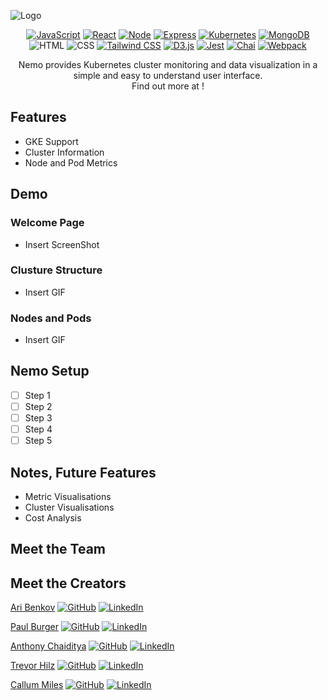 ![Logo](src/client/assets/smallerPodzLogo.png)

<div align='center'>

[![JavaScript](https://img.shields.io/badge/javascript-yellow?style=for-the-badge&logo=javascript&logoColor=white)](https://www.javascript.com/)
[![React](https://img.shields.io/badge/React-343434?style=for-the-badge&logo=react&logoColor=00FFFF)](https://react.dev/)
[![Node](https://img.shields.io/badge/-node-339933?style=for-the-badge&logo=node.js&logoColor=white)](https://nodejs.org/en)
[![Express](https://img.shields.io/badge/-Express-000000?style=for-the-badge&logo=express&logoColor=white)](https://expressjs.com/)
[![Kubernetes](https://img.shields.io/badge/kubernetes-%23326CE5?style=for-the-badge&logo=kubernetes&logoColor=white)](https://kubernetes.io/)
[![MongoDB](https://img.shields.io/badge/MongoDB-4EA94B?style=for-the-badge&logo=mongodb&logoColor=white)](https://www.mongodb.com/)
![HTML](https://img.shields.io/badge/HTML5-E34F26?style=for-the-badge&logo=html5&logoColor=white)
![CSS](https://img.shields.io/badge/CSS3-1572B6?style=for-the-badge&logo=css3&logoColor=white)
[![Tailwind CSS](https://img.shields.io/badge/Tailwind_CSS-38B2AC?style=for-the-badge&logo=Tailwind%20CSS&logoColor=white)](Tailwind-url)
[![D3.js](https://img.shields.io/badge/D3.js-363636?style=for-the-badge&logo=d3.js&logoColor=orange)](https://d3js.org/)
[![Jest](https://img.shields.io/badge/Jest-900C3F?style=for-the-badge&logo=jest&logoColor=white)](https://jestjs.io/)
[![Chai](https://img.shields.io/badge/Chai-A30701?style=for-the-badge&logo=Chai&logoColor=white)](Chai-url)
[![Webpack](https://img.shields.io/badge/Webpack-grey?style=for-the-badge&logo=webpack&logoColor=7DF9FF)](https://jestjs.io/)

</div>

<p align="center">
Nemo provides Kubernetes cluster monitoring and data visualization in a simple and easy to understand user interface.<br/>Find out more at <a href="" target="_blank"></a>!
</p>

## Features

- GKE Support
- Cluster Information
- Node and Pod Metrics

## Demo

### Welcome Page
- Insert ScreenShot
### Clusture Structure
- Insert GIF
### Nodes and Pods
- Insert GIF
  
## Nemo Setup

- [ ] Step 1
- [ ] Step 2
- [ ] Step 3
- [ ] Step 4
- [ ] Step 5
  
## Notes, Future Features

- Metric Visualisations
- Cluster Visualisations
- Cost Analysis

## Meet the Team

## Meet the Creators

[Ari Benkov](https://github.com/aribenkov) [![GitHub](https://img.shields.io/badge/GitHub-181717?style=for-the-badge&logo=GitHub&logoColor=white)](https://github.com/aribenkov) [![LinkedIn](https://img.shields.io/badge/LinkedIn-0077B5?style=for-the-badge&logo=LinkedIn&logoColor=white)](https://www.linkedin.com/in/aribenkov)

[Paul Burger](https://github.com/paulburger) [![GitHub](https://img.shields.io/badge/GitHub-181717?style=for-the-badge&logo=GitHub&logoColor=white)](https://github.com/paulburger) [![LinkedIn](https://img.shields.io/badge/LinkedIn-0077B5?style=for-the-badge&logo=LinkedIn&logoColor=white)](https://www.linkedin.com/in/paulburger)

[Anthony Chaiditya](https://github.com/anthonychaiditya) [![GitHub](https://img.shields.io/badge/GitHub-181717?style=for-the-badge&logo=GitHub&logoColor=white)](https://github.com/anthonychaiditya) [![LinkedIn](https://img.shields.io/badge/LinkedIn-0077B5?style=for-the-badge&logo=LinkedIn&logoColor=white)](https://www.linkedin.com/in/anthonychaiditya)

[Trevor Hilz](https://github.com/trevorhilz) [![GitHub](https://img.shields.io/badge/GitHub-181717?style=for-the-badge&logo=GitHub&logoColor=white)](https://github.com/trevorhilz) [![LinkedIn](https://img.shields.io/badge/LinkedIn-0077B5?style=for-the-badge&logo=LinkedIn&logoColor=white)](https://www.linkedin.com/in/trevorhilz)

[Callum Miles](https://github.com/callummiles) [![GitHub](https://img.shields.io/badge/GitHub-181717?style=for-the-badge&logo=GitHub&logoColor=white)](https://github.com/callummiles) [![LinkedIn](https://img.shields.io/badge/LinkedIn-0077B5?style=for-the-badge&logo=LinkedIn&logoColor=white)](https://www.linkedin.com/in/callummiles)



